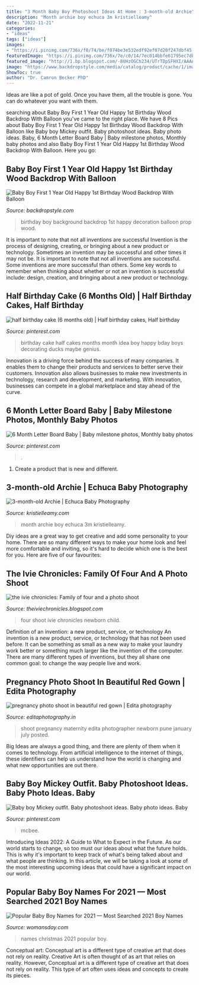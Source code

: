 ```yaml
---
title: "3 Month Baby Boy Photoshoot Ideas At Home : 3-month-old Archie"
description: "Month archie boy echuca 3m kristielleamy"
date: "2022-11-21"
categories:
- "ideas"
tags: ["ideas"]
images:
- "https://i.pinimg.com/736x/f0/74/be/f074be3e532edf92ef07d20f247dbf45--half-birthday-baby-half-birthday-cakes.jpg"
featuredImage: "https://i.pinimg.com/736x/7e/c0/14/7ec014bbfe61795ec7db110370864da5.jpg"
featured_image: "http://1.bp.blogspot.com/-8UHzOGCh234/UTrTDpSFHXI/AAAAAAAAA_4/9FuCEZCPVmU/s1600/IMG_6349.jpg"
image: "https://www.backdropstyle.com/media/catalog/product/cache/1/image/363x/040ec09b1e35df139433887a97daa66f/k/-/k-12993.jpg"
ShowToc: true
author: "Dr. Camron Becker PhD"
---
```



Ideas are like a pot of gold. Once you have them, all the trouble is gone. You can do whatever you want with them.

	

		
searching about Baby Boy First 1 Year Old Happy 1st Birthday Wood Backdrop With Balloon you've came to the right place. We have 8 Pics about Baby Boy First 1 Year Old Happy 1st Birthday Wood Backdrop With Balloon like Baby boy Mickey outfit. Baby photoshoot ideas. Baby photo ideas. Baby, 6 Month Letter Board Baby | Baby milestone photos, Monthly baby photos and also Baby Boy First 1 Year Old Happy 1st Birthday Wood Backdrop With Balloon. Here you go:
		
    
## Baby Boy First 1 Year Old Happy 1st Birthday Wood Backdrop With Balloon

<img loading=lazy src="https://www.backdropstyle.com/media/catalog/product/cache/1/image/363x/040ec09b1e35df139433887a97daa66f/k/-/k-12993.jpg" onerror="this.onerror=null;this.src='https://tse3.mm.bing.net/th?id=OIP.jpLsJut4h9bvoh91boqH2AAAAA&amp;pid=15.1';" alt="Baby Boy First 1 Year Old Happy 1st Birthday Wood Backdrop With Balloon">

_Source: backdropstyle.com_

>birthday boy background backdrop 1st happy decoration balloon prop wood. 

	

It is important to note that not all inventions are successful
Invention is the process of designing, creating, or bringing about a new product or technology. Sometimes an invention may be successful and other times it may not be. It is important to note that not all inventions are successful. 
Some inventions are more successful than others. Some key words to remember when thinking about whether or not an invention is successful include: design, creation, and bringing about a new product or technology.

    
## Half Birthday Cake (6 Months Old) | Half Birthday Cakes, Half Birthday

<img loading=lazy src="https://i.pinimg.com/736x/f0/74/be/f074be3e532edf92ef07d20f247dbf45--half-birthday-baby-half-birthday-cakes.jpg" onerror="this.onerror=null;this.src='https://tse2.mm.bing.net/th?id=OIP.SqDM78LNS3qPzmCRTkP01AHaJ3&amp;pid=15.1';" alt="half birthday cake (6 months old) | Half birthday cakes, Half birthday">

_Source: pinterest.com_

>birthday cake half cakes months month idea boy happy bday boys decorating ducks maybe genius. 

	

Innovation is a driving force behind the success of many companies. It enables them to change their products and services to better serve their customers. Innovation also allows businesses to make new investments in technology, research and development, and marketing. With innovation, businesses can compete in a global marketplace and stay ahead of the curve.

    
## 6 Month Letter Board Baby | Baby Milestone Photos, Monthly Baby Photos

<img loading=lazy src="https://i.pinimg.com/736x/7e/c0/14/7ec014bbfe61795ec7db110370864da5.jpg" onerror="this.onerror=null;this.src='https://tse4.mm.bing.net/th?id=OIP.X2h4DPQGHGpwFEL7NepdDAHaF8&amp;pid=15.1';" alt="6 Month Letter Board Baby | Baby milestone photos, Monthly baby photos">

_Source: pinterest.com_

>. 

	

1. Create a product that is new and different.

    
## 3-month-old Archie | Echuca Baby Photography

<img loading=lazy src="http://www.kristielleamy.com/wp-content/uploads/2016/06/Archie-3m-3-1024x732.jpg" onerror="this.onerror=null;this.src='https://tse3.mm.bing.net/th?id=OIP.0VC7VOWlUG1eaHuhm5YNYgHaFS&amp;pid=15.1';" alt="3-month-old Archie | Echuca Baby Photography">

_Source: kristielleamy.com_

>month archie boy echuca 3m kristielleamy. 

	

Diy ideas are a great way to get creative and add some personality to your home. There are so many different ways to make your home look and feel more comfortable and inviting, so it's hard to decide which one is the best for you. Here are five of our favourites:

    
## The Ivie Chronicles: Family Of Four And A Photo Shoot

<img loading=lazy src="http://1.bp.blogspot.com/-8UHzOGCh234/UTrTDpSFHXI/AAAAAAAAA_4/9FuCEZCPVmU/s1600/IMG_6349.jpg" onerror="this.onerror=null;this.src='https://tse1.mm.bing.net/th?id=OIP.E-wir_u71YtjwIKfqa9CGwHaK5&amp;pid=15.1';" alt="the ivie chronicles: Family of four and a photo shoot">

_Source: theiviechronicles.blogspot.com_

>four shoot ivie chronicles newborn child. 

	

Definition of an invention: a new product, service, or technology
An invention is a new product, service, or technology that has not been used before. It can be something as small as a new way to make your laundry work better or something much larger like the invention of the computer. There are many different types of inventions, but they all share one common goal: to change the way people live and work.

    
## Pregnancy Photo Shoot In Beautiful Red Gown | Edita Photography

<img loading=lazy src="http://editaphotography.in/blog/wp-content/uploads/2018/01/best_maternity_photographer_Pune_3-1.jpg" onerror="this.onerror=null;this.src='https://tse3.mm.bing.net/th?id=OIP.rYL2N6C5hkgYmi5fqfeAnQHaLH&amp;pid=15.1';" alt="pregnancy photo shoot in beautiful red gown | Edita photography">

_Source: editaphotography.in_

>shoot pregnancy maternity edita photographer newborn pune january july posted. 

	

Big Ideas are always a good thing, and there are plenty of them when it comes to technology. From artificial intelligence to the internet of things, these identifiers can help us understand how the world is changing and what new opportunities are out there.

    
## Baby Boy Mickey Outfit. Baby Photoshoot Ideas. Baby Photo Ideas. Baby

<img loading=lazy src="https://i.pinimg.com/736x/13/56/1f/13561ff71fc5f8705f6c19093a4664d7.jpg" onerror="this.onerror=null;this.src='https://tse2.mm.bing.net/th?id=OIP.P_j65z3FB9mL00VYZhxg8wHaLI&amp;pid=15.1';" alt="Baby boy Mickey outfit. Baby photoshoot ideas. Baby photo ideas. Baby">

_Source: pinterest.com_

>mcbee. 

	

Introducing Ideas 2022: A Guide to What to Expect in the Future. As our world starts to change, so too must our ideas about what the future holds. This is why it's important to keep track of what's being talked about and what people are thinking. In this article, we will be taking a look at some of the most interesting upcoming ideas that could have a significant impact on our world.

    
## Popular Baby Boy Names For 2021 — Most Searched 2021 Boy Names

<img loading=lazy src="https://hips.hearstapps.com/hmg-prod.s3.amazonaws.com/images/popular-boy-names-2021-1607703050.jpg?crop=1.00xw:0.502xh;0,0.0785xh&amp;resize=1200:*" onerror="this.onerror=null;this.src='https://tse4.mm.bing.net/th?id=OIP.-gCLD6hkCkH-1fbTCW578AHaDt&amp;pid=15.1';" alt="Popular Baby Boy Names for 2021 — Most Searched 2021 Boy Names">

_Source: womansday.com_

>names christmas 2021 popular boy. 

	

Conceptual art: Conceptual art is a different type of creative art that does not rely on reality.
Creative Art is often thought of as art that relies on reality. However, Conceptual art is a different type of creative art that does not rely on reality. This type of art often uses ideas and concepts to create its pieces.

